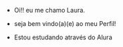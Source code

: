 - Oi!! eu me chamo Laura.
 
 - seja bem vindo(a)(e) ao meu Perfil!
  
 - Estou estudando através do Alura
<!---
LauraSooul/LauraSooul is a ✨ special ✨ repository because its `README.md` (this file) appears on your GitHub profile.
You can click the Preview link to take a look at your changes.
--->
